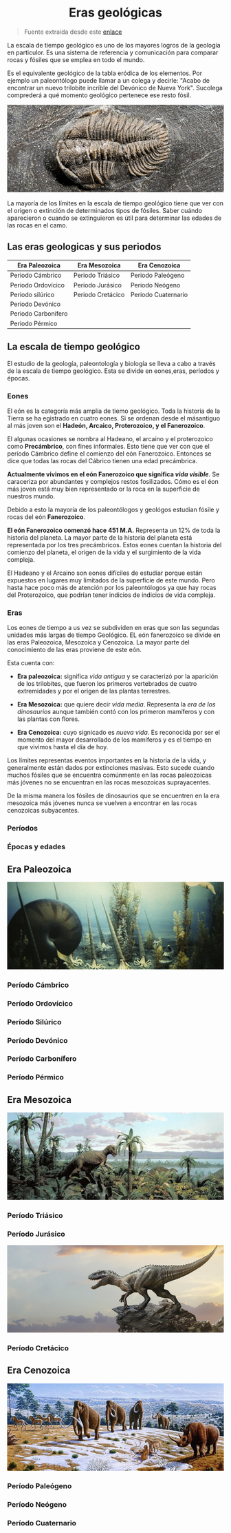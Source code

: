 <h1 align="center">Eras geológicas</h1>

> Fuente extraída desde este [enlace](https://www.mundoprimaria.com/dinosaurios/eras-geologicas)

La escala de tiempo geológico es uno de los mayores logros de la geología en particulor. Es una sistema de referencia y comunicación para comparar rocas y fósiles que se emplea en todo el mundo.

Es el equivalente geológico de la tabla eródica de los elementos. Por ejemplo un paleontólogo puede llamar a un colega y decirle: "Acabo de encontrar un nuevo trilobite incríble del Devónico de Nueva York". Sucolega comprederá a qué momento geológico pertenece ese resto fósil.

<p align="center"><img src="./assets/image01.png"></p>

La mayoría de los límites en la escala de tiempo geológico tiene que ver con el origen o extinción de determinados tipos de fósiles. Saber cuándo aparecieron o cuando se extinguieron es útil para determinar las edades de las rocas en el camo.

## Las eras geologicas y sus periodos

| Era Paleozoica      | Era Mesozoica     | Era Cenozoica       |
| ------------------- | ----------------- | ------------------- |
| Periodo Cámbrico    | Periodo Triásico  | Periodo Paleógeno   |
| Periodo Ordovícico  | Periodo Jurásico  | Periodo Neógeno     |
| Periodo silúrico    | Periodo Cretácico | Periodo Cuaternario |
| Periodo Devónico    |                   |                     |
| Periodo Carbonífero |                   |                     |
| Periodo Pérmico     |                   |                     |

## La escala de tiempo geológico

El estudio de la geología, paleontología y biología se lleva a cabo a través de la escala de tiempo geológico. Esta se divide en eones,eras, períodos y épocas.

### Eones

El eón es la categoría más amplia de tiemo geológico. Toda la historia de la Tierra se ha egistrado en cuatro eones. Si se ordenan desde el másantiguo al más joven son el **Hadeón, Arcaico, Proterozoico, y el Fanerozoico**.

El algunas ocasiones se nombra al Hadeano, el arcaino y el proterozoico como **Precámbrico**, con fines informales. Esto tiene que ver con que el período Cámbrico define el comienzo del eón Fanerozoico. Entonces se dice que todas las rocas del Cábrico tienen una edad precámbrica.

**Actualmente vivimos en el eón Fanerozoico que significa _vida visible_**. Se caraceriza por abundantes y complejos restos fosilizados. Cómo es el éon más joven está muy bien representado or la roca en la superficie de nuestros mundo.

Debido a esto la mayoría de los paleontólogos y geológos estudian fósile y rocas del eón **Fanerozoico**.

**El eón Fanerozoico comenzó hace 451 M.A.** Representa un 12% de toda la historia del planeta. La mayor parte de la historia del planeta está representada por los tres precámbricos. Estos eones cuentan la historia del comienzo del planeta, el origen de la vida y el surgimiento de la vida compleja.

El Hadeano y el Arcaino son eones difíciles de estudiar porque están expuestos en lugares muy limitados de la superficie de este mundo. Pero hasta hace poco más de atención por los paleontólogos ya que hay rocas del Proterozoico, que podrían tener indicios de indicios de vida compleja.

### Eras

Los eones de tiempo a us vez se subdividen en eras que son las segundas unidades más largas de tiempo Geológico. EL eón fanerozoico se divide en las eras Paleozoica, Mesozoica y Cenozoica. La mayor parte del conocimiento de las eras proviene de este eón.

Esta cuenta con:

- **Era paleozoica:** significa _vida antigua_ y se caracterizó por la aparición de los trilobites, que fueron los primeros vertebrados de cuatro extremidades y por el origen de las plantas terrestres.

- **Era Mesozoica:** que quiere decir _vida media_. Representa la _era de los dinosaurios_ aunque también contó con los primeron mamíferos y con las plantas con flores.

- **Era Cenozoica:** cuyo signicado es _nueva vida_. Es reconocida por ser el momento del mayor desarrollado de los mamíferos y es el tiempo en que vivimos hasta el día de hoy.

Los límites representas eventos importantes en la historia de la vida, y generalmente están dados por extinciones masivas. Esto sucede cuando muchos fósiles que se encuentra comúnmente en las rocas paleozoicas más jóvenes no se encuentran en las rocas mesozoicas suprayacentes.

De la misma manera los fósiles de dinosaurios que se encuentren en la era mesozoica más jóvenes nunca se vuelven a encontrar en las rocas cenozoicas subyacentes.

### Períodos

### Épocas y edades

## Era Paleozoica

<p align="center"><img src="./assets/image02.png"></p>

### Período Cámbrico

### Período Ordovícico

### Período Silúrico

### Período Devónico

### Período Carbonífero

### Período Pérmico

## Era Mesozoica

<p align="center"><img src="./assets/image03.png"></p>

### Período Triásico

### Período Jurásico

<p align="center"><img src="./assets/image04.png"></p>

### Período Cretácico

## Era Cenozoica

<p align="center"><img src="./assets/image05.png"></p>

### Período Paleógeno

### Período Neógeno

### Período Cuaternario
